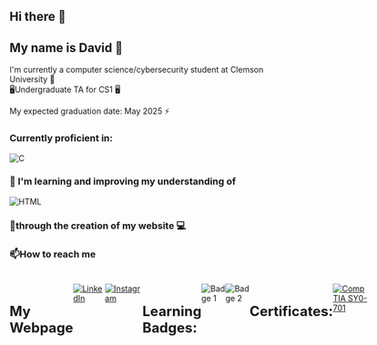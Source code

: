 ## Hi there 👋<br>
## My name is David 🤠<br>

I'm currently a computer science/cybersecurity student at Clemson University 🐅<br>
🖥️Undergraduate TA for CS1 🖥️

My expected graduation date: May 2025 ⚡<br>

### **Currently proficient in:**
<div style="display: flex;">
  <img src="https://img.shields.io/badge/C-%2300599C.svg?style=for-the-badge&logo=c&logoColor=white" alt="C">
  <!-- ... (other proficiency badges) ... -->
</div>

### 🌱 I'm learning and improving my understanding of <br>
<div style="display: flex;">
  <img src="https://img.shields.io/badge/HTML-%23E34F26.svg?style=for-the-badge&logo=html5&logoColor=white" alt="HTML">
  <!-- ... (other learning badges) ... -->
</div>

### 🔭through the creation of my website :computer: <br>

### 📫How to reach me<br><br>

<div style="display: flex; justify-content: space-around;">
  <h1 style="font-size: 24px;">My Webpage</h1>
  <!-- Personal Webpage -->
  <a href="https://drochester.netlify.app/" target="_blank">
    <img src="./space_fav.png" alt="Personal Webpage" style="width: 150px; height: auto;">
  </a>

  <!-- LinkedIn -->
  <a href="https://www.linkedin.com/in/dcrochester/">
    <img src="https://img.shields.io/badge/linkedin-%230077B5.svg?style=for-the-badge&logo=linkedin&logoColor=white" alt="LinkedIn"/>
  </a>

  <!-- Instagram -->
  <a href="https://www.instagram.com/hadrochester">
    <img src="https://img.shields.io/badge/Instagram-E4405F?style=for-the-badge&logo=instagram&logoColor=white" alt="Instagram"/>
  </a>

  <!-- Learning Badges -->
  <h1 style="font-size: 24px;">Learning Badges:</h1>
  <img src="[Badge1_URL]" alt="Badge 1" style="width: 150px; height: auto;">
  <img src="[Badge2_URL]" alt="Badge 2" style="width: 150px; height: auto;">
  <!-- Add more learning badges as needed -->

  <!-- Certificates -->
  <h1 style="font-size: 24px;">Certificates:</h1>
  <a href="[Your_Certificate_Link]">
    <img src="[Your_Certificate_Image_URL]" alt="CompTIA SY0-701" style="width: 150px; height: auto;">
  </a>
</div>

